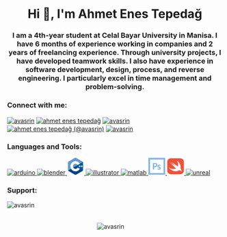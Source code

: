 <h1 align="center">Hi 👋, I'm Ahmet Enes Tepedağ</h1>
<h3 align="center">I am a 4th-year student at Celal Bayar University in Manisa. I have 6 months of experience working in companies and 2 years of freelancing experience. Through university projects, I have developed teamwork skills. I also have experience in software development, design, process, and reverse engineering. I particularly excel in time management and problem-solving.</h3>

<h3 align="left">Connect with me:</h3>
<p align="left">
<a href="https://twitter.com/avasrin" target="blank"><img align="center" src="https://raw.githubusercontent.com/rahuldkjain/github-profile-readme-generator/master/src/images/icons/Social/twitter.svg" alt="avasrin" height="30" width="40" /></a>
<a href="https://linkedin.com/in/ahmet enes tepedağ" target="blank"><img align="center" src="https://raw.githubusercontent.com/rahuldkjain/github-profile-readme-generator/master/src/images/icons/Social/linked-in-alt.svg" alt="ahmet enes tepedağ" height="30" width="40" /></a>
<a href="https://instagram.com/avasrin" target="blank"><img align="center" src="https://raw.githubusercontent.com/rahuldkjain/github-profile-readme-generator/master/src/images/icons/Social/instagram.svg" alt="avasrin" height="30" width="40" /></a>
<a href="https://www.youtube.com/c/ahmet enes tepedağ (@avasrin)" target="blank"><img align="center" src="https://raw.githubusercontent.com/rahuldkjain/github-profile-readme-generator/master/src/images/icons/Social/youtube.svg" alt="ahmet enes tepedağ (@avasrin)" height="30" width="40" /></a>
<a href="https://discord.gg/avasrin" target="blank"><img align="center" src="https://raw.githubusercontent.com/rahuldkjain/github-profile-readme-generator/master/src/images/icons/Social/discord.svg" alt="avasrin" height="30" width="40" /></a>
</p>

<h3 align="left">Languages and Tools:</h3>
<p align="left"> <a href="https://www.arduino.cc/" target="_blank" rel="noreferrer"> <img src="https://cdn.worldvectorlogo.com/logos/arduino-1.svg" alt="arduino" width="40" height="40"/> </a> <a href="https://www.blender.org/" target="_blank" rel="noreferrer"> <img src="https://download.blender.org/branding/community/blender_community_badge_white.svg" alt="blender" width="40" height="40"/> </a> <a href="https://www.w3schools.com/cpp/" target="_blank" rel="noreferrer"> <img src="https://raw.githubusercontent.com/devicons/devicon/master/icons/cplusplus/cplusplus-original.svg" alt="cplusplus" width="40" height="40"/> </a> <a href="https://www.adobe.com/in/products/illustrator.html" target="_blank" rel="noreferrer"> <img src="https://www.vectorlogo.zone/logos/adobe_illustrator/adobe_illustrator-icon.svg" alt="illustrator" width="40" height="40"/> </a> <a href="https://www.mathworks.com/" target="_blank" rel="noreferrer"> <img src="https://upload.wikimedia.org/wikipedia/commons/2/21/Matlab_Logo.png" alt="matlab" width="40" height="40"/> </a> <a href="https://www.photoshop.com/en" target="_blank" rel="noreferrer"> <img src="https://raw.githubusercontent.com/devicons/devicon/master/icons/photoshop/photoshop-line.svg" alt="photoshop" width="40" height="40"/> </a> <a href="https://developer.apple.com/swift/" target="_blank" rel="noreferrer"> <img src="https://raw.githubusercontent.com/devicons/devicon/master/icons/swift/swift-original.svg" alt="swift" width="40" height="40"/> </a> <a href="https://unrealengine.com/" target="_blank" rel="noreferrer"> <img src="https://raw.githubusercontent.com/kenangundogan/fontisto/036b7eca71aab1bef8e6a0518f7329f13ed62f6b/icons/svg/brand/unreal-engine.svg" alt="unreal" width="40" height="40"/> </a> </p>

<h3 align="left">Support:</h3>
<p><a href="https://www.buymeacoffee.com/avasrin"> <img align="left" src="https://cdn.buymeacoffee.com/buttons/v2/default-yellow.png" height="50" width="210" alt="avasrin" /></a></p><br><br>

<p><img align="center" src="https://github-readme-stats.vercel.app/api/top-langs?username=avasrin&show_icons=true&locale=en&layout=compact" alt="avasrin" /></p>
